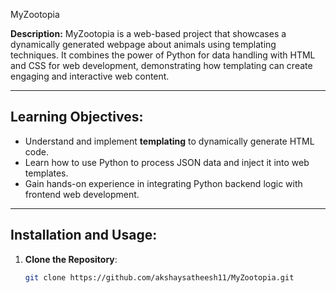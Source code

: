 MyZootopia

**Description:**
MyZootopia is a web-based project that showcases a dynamically generated webpage about animals using templating techniques.
It combines the power of Python for data handling with HTML and CSS for web development, demonstrating how templating can create engaging and interactive web content.

---

## Learning Objectives:
- Understand and implement **templating** to dynamically generate HTML code.
- Learn how to use Python to process JSON data and inject it into web templates.
- Gain hands-on experience in integrating Python backend logic with frontend web development.

---

## Installation and Usage:

1. **Clone the Repository**:
   ```bash
   git clone https://github.com/akshaysatheesh11/MyZootopia.git
